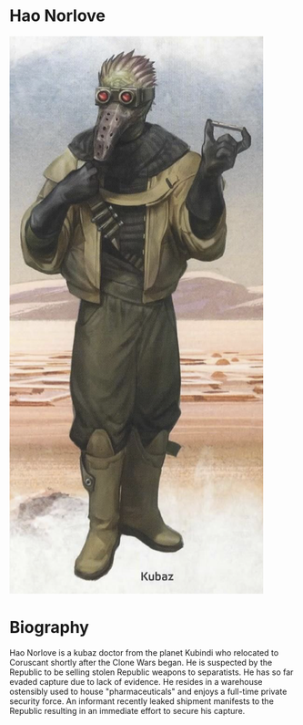 # Hao Norlove
![Hao Norlove](.image/kubaz.png)

# Biography
Hao Norlove is a kubaz doctor from the planet Kubindi who relocated to Coruscant shortly after the Clone Wars began.
He is suspected by the Republic to be selling stolen Republic weapons to separatists. He has so far evaded capture due
to lack of evidence. He resides in a warehouse ostensibly used to house "pharmaceuticals" and enjoys a full-time
private security force. An informant recently leaked shipment manifests to the Republic resulting in an immediate
effort to secure his capture.